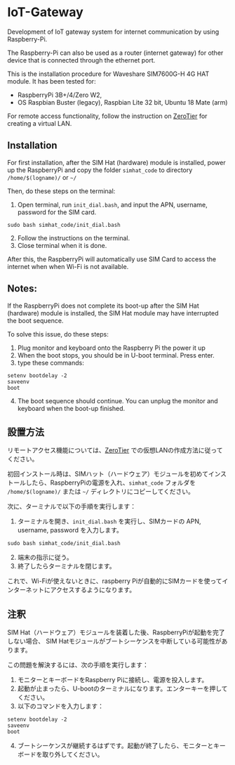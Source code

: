 # IoT-Gateway
Development of IoT gateway system for internet communication by using Raspberry-Pi.

The Raspberry-Pi can also be used as a router (internet gateway) for other device that is connected through the ethernet port.

This is the installation procedure for Waveshare SIM7600G-H 4G HAT module.
It has been tested for:
* RaspberryPi 3B+/4/Zero W2,
* OS Raspbian Buster (legacy), Raspbian Lite 32 bit, Ubuntu 18 Mate (arm)

For remote access functionality, follow the instruction on [ZeroTier](https://www.zerotier.com/) for creating a virtual LAN.

## Installation
For first installation, after the SIM Hat (hardware) module is installed, power up the RaspberryPi and copy the folder `simhat_code` to directory `/home/$(logname)/` or `~/`

Then, do these steps on the terminal:
1. Open terminal, run `init_dial.bash`, and input the APN, username, password for the SIM card.
```
sudo bash simhat_code/init_dial.bash
```
2. Follow the instructions on the terminal.
3. Close terminal when it is done.

After this, the RaspberryPi will automatically use SIM Card to access the internet when when Wi-Fi is not available.

## Notes:
If the RaspberryPi does not complete its boot-up after the SIM Hat (hardware) module is installed, the SIM Hat module may have interrupted the boot sequence. 

To solve this issue, do these steps:
1. Plug monitor and keyboard onto the Raspberry Pi the power it up
2. When the boot stops, you should be in U-boot terminal. Press enter.
3. type these commands:
```
setenv bootdelay -2
saveenv
boot
```
4. The boot sequence should continue. You can unplug the monitor and keyboard when the boot-up finished.

## 設置方法
リモートアクセス機能については、[ZeroTier](https://www.zerotier.com/) での仮想LANの作成方法に従ってください。

初回インストール時は、SIMハット（ハードウェア）モジュールを初めてインストールしたら、RaspberryPiの電源を入れ、`simhat_code` フォルダを `/home/$(logname)/` または `~/` ディレクトリにコピーしてください。

次に、ターミナルで以下の手順を実行します：
1. ターミナルを開き、`init_dial.bash` を実行し、SIMカードの APN, username, password を入力します。
```
sudo bash simhat_code/init_dial.bash
```
2. 端末の指示に従う。
3. 終了したらターミナルを閉じます。

これで、Wi-Fiが使えないときに、raspberry Piが自動的にSIMカードを使ってインターネットにアクセスするようになります。

## 注釈
SIM Hat（ハードウェア）モジュールを装着した後、RaspberryPiが起動を完了しない場合、
SIM Hatモジュールがブートシーケンスを中断している可能性があります。

この問題を解決するには、次の手順を実行します：
1. モニターとキーボードをRaspberry Piに接続し、電源を投入します。
2. 起動が止まったら、U-bootのターミナルになります。エンターキーを押してください。
3. 以下のコマンドを入力します：
```
setenv bootdelay -2
saveenv
boot
```
4. ブートシーケンスが継続するはずです。起動が終了したら、モニターとキーボードを取り外してください。